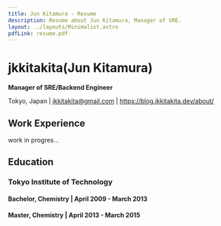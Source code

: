 ```yaml
---
title: Jun Kitamura - Resume
description: Resume about Jun Kitamura, Manager of SRE.
layout: ../layouts/Minimalist.astro
pdfLink: resume.pdf
---
```


# jkkitakita(Jun Kitamura)

**Manager of SRE/Backend Engineer**

Tokyo, Japan | jkkitakita@gmail.com | <https://blog.jkkitakita.dev/about/>

## Work Experience

work in progres...

## Education

### Tokyo Institute of Technology

#### Bachelor, Chemistry | April 2009 - March 2013

#### Master, Chemistry | April 2013 - March 2015
